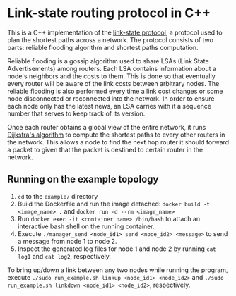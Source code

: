 # Link-state routing protocol in C++

This is a C++ implementation of the [link-state protocol](https://en.wikipedia.org/wiki/Link-state_routing_protocol), a protocol used to plan the shortest paths across a network. The protocol consists of two parts: reliable flooding algorithm and shortest paths computation. 

Reliable flooding is a gossip algorithm used to share LSAs (Link State Advertisements) among routers. Each LSA contains information about a node's neighbors and the costs to them. This is done so that eventually every router will be aware of the link costs between arbitrary nodes. The reliable flooding is also performed every time a link cost changes or some node disconnected or reconnected into the network. In order to ensure each node only has the latest news, an LSA carries with it a sequence number that serves to keep track of its version.

Once each router obtains a global view of the entire network, it runs [Dijkstra's algorithm](https://en.wikipedia.org/wiki/Dijkstra%27s_algorithm) to compute the shortest paths to every other routers in the network. This allows a node to find the next hop router it should forward a packet to given that the packet is destined to certain router in the network.

## Running on the example topology

1. `cd` to the `example/` directory
2. Build the Dockerfile and run the image detached: `docker build -t <image_name> .` and `docker run -d --rm <image_name>`
3. Run `docker exec -it <container name> /bin/bash` to attach an interactive bash shell on the running container.
4. Execute `./manager_send <node_id1> send <node_id2> <message>` to send a message from node 1 to node 2.
5. Inspect the generated log files for node 1 and node 2 by running `cat log1` and `cat log2`, respectively.

To bring up/down a link between any two nodes while running the program, execute `./sudo run_example.sh linkup <node_id1> <node_id2>` and `./sudo run_example.sh linkdown <node_id1> <node_id2>`, respectively.